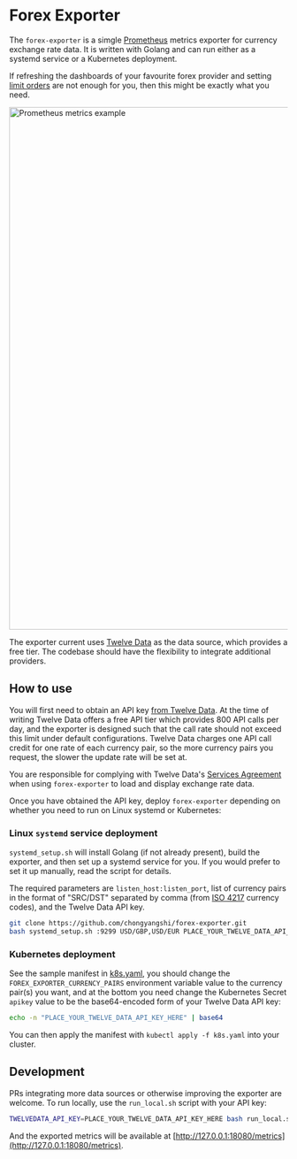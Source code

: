 # Forex Exporter

The `forex-exporter` is a simgle [Prometheus](https://github.com/prometheus/prometheus) metrics exporter for currency exchange rate data. It is written with Golang and can run either as a systemd service or a Kubernetes deployment.

If refreshing the dashboards of your favourite forex provider and setting [limit orders](https://wise.com/help/articles/0QO88oPwfcCqgAX1fvN6D/what-are-auto-conversions) are not enough for you, then this might be exactly what you need.

<img width="945" alt="Prometheus metrics example" src="https://github.com/chongyangshi/forex-exporter/assets/8771937/cd417b59-f4c9-47a8-b6df-d9552873de1c">

The exporter current uses [Twelve Data](https://twelvedata.com/docs#exchange-rate) as the data source, which provides a free tier. The codebase should have the flexibility to integrate additional providers. 

## How to use

You will first need to obtain an API key [from Twelve Data](https://twelvedata.com/pricing). At the time of writing Twelve Data offers a free API tier which provides 800 API calls per day, and the exporter is designed such that the call rate should not exceed this limit under default configurations. Twelve Data charges one API call credit for one rate of each currency pair, so the more currency pairs you request, the slower the update rate will be set at.

You are responsible for complying with Twelve Data's [Services Agreement](https://twelvedata.com/terms) when using `forex-exporter` to load and display exchange rate data.

Once you have obtained the API key, deploy `forex-exporter` depending on whether you need to run on Linux systemd or Kubernetes:

### Linux `systemd` service deployment

`systemd_setup.sh` will install Golang (if not already present), build the exporter, and then set up a systemd service for you. If you would prefer to set it up manually, read the script for details.

The required parameters are `listen_host:listen_port`, list of currency pairs in the format of "SRC/DST" separated by comma (from [ISO 4217](https://en.wikipedia.org/wiki/ISO_4217#List_of_ISO_4217_currency_codes) currency codes), and the Twelve Data API key.

```bash
git clone https://github.com/chongyangshi/forex-exporter.git
bash systemd_setup.sh :9299 USD/GBP,USD/EUR PLACE_YOUR_TWELVE_DATA_API_KEY_HERE
```

### Kubernetes deployment

See the sample manifest in [k8s.yaml](k8s.yaml), you should change the `FOREX_EXPORTER_CURRENCY_PAIRS` environment variable value to the currency pair(s) you want, and at the bottom you need change the Kubernetes Secret `apikey` value to be the base64-encoded form of your Twelve Data API key:

```bash
echo -n "PLACE_YOUR_TWELVE_DATA_API_KEY_HERE" | base64
```

You can then apply the manifest with `kubectl apply -f k8s.yaml` into your cluster.

## Development

PRs integrating more data sources or otherwise improving the exporter are welcome. To run locally, use the `run_local.sh` script with your API key:

```bash
TWELVEDATA_API_KEY=PLACE_YOUR_TWELVE_DATA_API_KEY_HERE bash run_local.sh
```

And the exported metrics will be available at [http://127.0.0.1:18080/metrics](http://127.0.0.1:18080/metrics).
